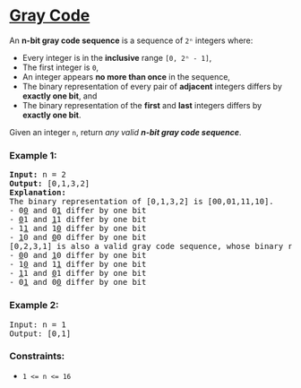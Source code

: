 # [Gray Code](https://leetcode.com/problems/gray-code/)

An **n-bit gray code sequence** is a sequence of `2ⁿ` integers where:

- Every integer is in the **inclusive** range `[0, 2ⁿ - 1]`,
- The first integer is `0`,
- An integer appears **no more than once** in the sequence,
- The binary representation of every pair of **adjacent** integers differs by **exactly one bit**, and
- The binary representation of the **first** and **last** integers differs by **exactly one bit**.

Given an integer `n`, return *any valid **n-bit gray code sequence***.

### Example 1:
<pre>
<b>Input:</b> n = 2
<b>Output:</b> [0,1,3,2]
<b>Explanation:</b>
The binary representation of [0,1,3,2] is [00,01,11,10].
- 0<u>0</u> and 0<u>1</u> differ by one bit
- <u>0</u>1 and <u>1</u>1 differ by one bit
- 1<u>1</u> and 1<u>0</u> differ by one bit
- <u>1</u>0 and <u>0</u>0 differ by one bit
[0,2,3,1] is also a valid gray code sequence, whose binary representation is [00,10,11,01].
- <u>0</u>0 and <u>1</u>0 differ by one bit
- 1<u>0</u> and 1<u>1</u> differ by one bit
- <u>1</u>1 and <u>0</u>1 differ by one bit
- 0<u>1</u> and 0<u>0</u> differ by one bit
</pre>

### Example 2:
<pre>
Input: n = 1
Output: [0,1]
</pre> 

### Constraints:

- `1 <= n <= 16`
